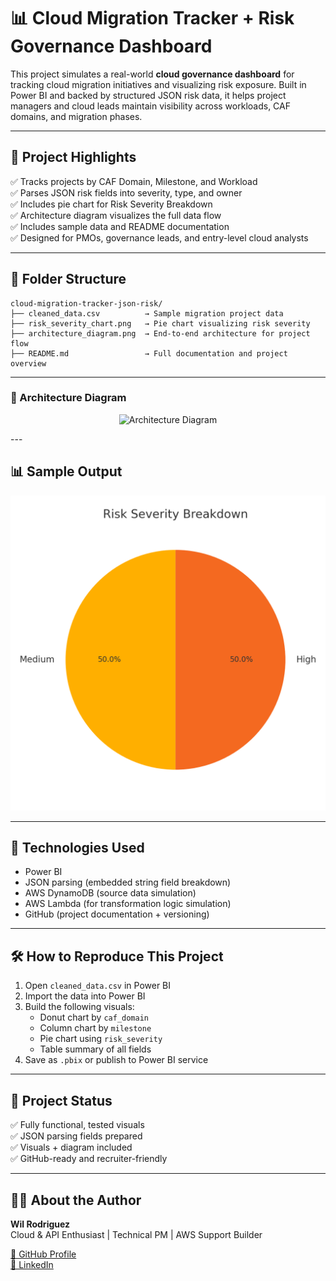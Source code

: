 
# 📊 Cloud Migration Tracker + Risk Governance Dashboard

This project simulates a real-world **cloud governance dashboard** for tracking cloud migration initiatives and visualizing risk exposure. Built in Power BI and backed by structured JSON risk data, it helps project managers and cloud leads maintain visibility across workloads, CAF domains, and migration phases.

---

## 🚀 Project Highlights

✅ Tracks projects by CAF Domain, Milestone, and Workload  
✅ Parses JSON risk fields into severity, type, and owner  
✅ Includes pie chart for Risk Severity Breakdown  
✅ Architecture diagram visualizes the full data flow  
✅ Includes sample data and README documentation  
✅ Designed for PMOs, governance leads, and entry-level cloud analysts

---

## 📁 Folder Structure

```
cloud-migration-tracker-json-risk/
├── cleaned_data.csv          → Sample migration project data
├── risk_severity_chart.png   → Pie chart visualizing risk severity
├── architecture_diagram.png  → End-to-end architecture for project flow
├── README.md                 → Full documentation and project overview
```

---

### 🧠 Architecture Diagram

<p align="center">
  <img src="cloud_migration_architecture_diagram_clean.png" alt="Architecture Diagram" width="600">
</p>
---

## 📊 Sample Output
![Risk Severity Chart](risk_severity_chart.png)

---

## 🧰 Technologies Used

- Power BI
- JSON parsing (embedded string field breakdown)
- AWS DynamoDB (source data simulation)
- AWS Lambda (for transformation logic simulation)
- GitHub (project documentation + versioning)

---

## 🛠️ How to Reproduce This Project

1. Open `cleaned_data.csv` in Power BI  
2. Import the data into Power BI  
3. Build the following visuals:
   - Donut chart by `caf_domain`
   - Column chart by `milestone`
   - Pie chart using `risk_severity`
   - Table summary of all fields
4. Save as `.pbix` or publish to Power BI service

---

## 🎯 Project Status

✅ Fully functional, tested visuals  
✅ JSON parsing fields prepared  
✅ Visuals + diagram included  
✅ GitHub-ready and recruiter-friendly

---

## 👨‍💻 About the Author

**Wil Rodriguez**  
Cloud & API Enthusiast | Technical PM | AWS Support Builder

[📁 GitHub Profile](https://github.com/rodriguezwil)  
[🔗 LinkedIn](https://www.linkedin.com/in/wil-rodriguez/)
